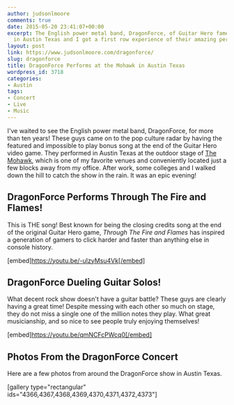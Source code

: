 ```yaml
---
author: judsonlmoore
comments: true
date: 2015-05-20 23:41:07+00:00
excerpt: The English power metal band, DragonForce, of Guitar Hero fame, performed
  in Austin Texas and I got a first row experience of their amazing performance.
layout: post
link: https://www.judsonlmoore.com/dragonforce/
slug: dragonforce
title: DragonForce Performs at the Mohawk in Austin Texas
wordpress_id: 3718
categories:
- Austin
tags:
- Concert
- Live
- Music
---
```


I've waited to see the English power metal band, DragonForce, for more than ten years! These guys came on to the pop culture radar by having the featured and impossible to play bonus song at the end of the Guitar Hero video game. They performed in Austin Texas at the outdoor stage of [The Mohawk](http://mohawkaustin.com/), which is one of my favorite venues and conveniently located just a few blocks away from my office. After work, some colleges and I walked down the hill to catch the show in the rain. It was an epic evening!


## DragonForce Performs Through The Fire and Flames!


This is THE song! Best known for being the closing credits song at the end of the original Guitar Hero game, _Through The Fire and Flames_ has inspired a generation of gamers to click harder and faster than anything else in console history.

[embed]https://youtu.be/-uIzyMsu4Vk[/embed]


## DragonForce Dueling Guitar Solos!


What decent rock show doesn't have a guitar battle? These guys are clearly having a great time! Despite messing with each other so much on stage, they do not miss a single one of the million notes they play. What great musicianship, and so nice to see people truly enjoying themselves!

[embed]https://youtu.be/qmNCFcPWcq0[/embed]


## Photos From the DragonForce Concert


Here are a few photos from around the DragonForce show in Austin Texas.



[gallery type="rectangular" ids="4366,4367,4368,4369,4370,4371,4372,4373"]
